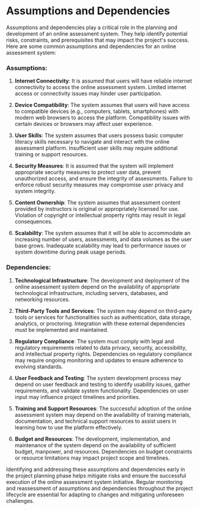 # Assumptions and Dependencies

Assumptions and dependencies play a critical role in the planning and development of an online assessment system. They help identify potential risks, constraints, and prerequisites that may impact the project's success. Here are some common assumptions and dependencies for an online assessment system:

### Assumptions:
1. **Internet Connectivity**: It is assumed that users will have reliable internet connectivity to access the online assessment system. Limited internet access or connectivity issues may hinder user participation.
  
2. **Device Compatibility**: The system assumes that users will have access to compatible devices (e.g., computers, tablets, smartphones) with modern web browsers to access the platform. Compatibility issues with certain devices or browsers may affect user experience.

3. **User Skills**: The system assumes that users possess basic computer literacy skills necessary to navigate and interact with the online assessment platform. Insufficient user skills may require additional training or support resources.

4. **Security Measures**: It is assumed that the system will implement appropriate security measures to protect user data, prevent unauthorized access, and ensure the integrity of assessments. Failure to enforce robust security measures may compromise user privacy and system integrity.

5. **Content Ownership**: The system assumes that assessment content provided by instructors is original or appropriately licensed for use. Violation of copyright or intellectual property rights may result in legal consequences.

6. **Scalability**: The system assumes that it will be able to accommodate an increasing number of users, assessments, and data volumes as the user base grows. Inadequate scalability may lead to performance issues or system downtime during peak usage periods.

### Dependencies:
1. **Technological Infrastructure**: The development and deployment of the online assessment system depend on the availability of appropriate technological infrastructure, including servers, databases, and networking resources.

2. **Third-Party Tools and Services**: The system may depend on third-party tools or services for functionalities such as authentication, data storage, analytics, or proctoring. Integration with these external dependencies must be implemented and maintained.

3. **Regulatory Compliance**: The system must comply with legal and regulatory requirements related to data privacy, security, accessibility, and intellectual property rights. Dependencies on regulatory compliance may require ongoing monitoring and updates to ensure adherence to evolving standards.

4. **User Feedback and Testing**: The system development process may depend on user feedback and testing to identify usability issues, gather requirements, and validate system functionality. Dependencies on user input may influence project timelines and priorities.

5. **Training and Support Resources**: The successful adoption of the online assessment system may depend on the availability of training materials, documentation, and technical support resources to assist users in learning how to use the platform effectively.

6. **Budget and Resources**: The development, implementation, and maintenance of the system depend on the availability of sufficient budget, manpower, and resources. Dependencies on budget constraints or resource limitations may impact project scope and timelines.

Identifying and addressing these assumptions and dependencies early in the project planning phase helps mitigate risks and ensure the successful execution of the online assessment system initiative. Regular monitoring and reassessment of assumptions and dependencies throughout the project lifecycle are essential for adapting to changes and mitigating unforeseen challenges.